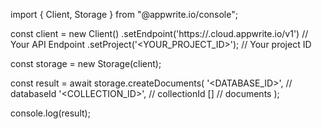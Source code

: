 import { Client, Storage } from "@appwrite.io/console";

const client = new Client()
    .setEndpoint('https://<REGION>.cloud.appwrite.io/v1') // Your API Endpoint
    .setProject('<YOUR_PROJECT_ID>'); // Your project ID

const storage = new Storage(client);

const result = await storage.createDocuments(
    '<DATABASE_ID>', // databaseId
    '<COLLECTION_ID>', // collectionId
    [] // documents
);

console.log(result);
